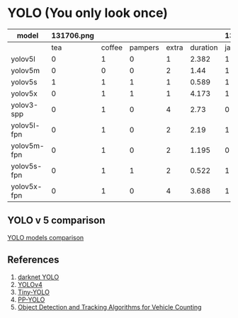 # YOLO (You only look once)

| model       	| 131706.png |        	|         	|       	|          	| 134632.png                                        |||||**Recall**     |**Precision**  |
|-------------	|------------|--------	|---------	|-------	|----------	|-------|--------	|--------	|-------	|----------	|--------------	|--------------	|
|             	| tea        | coffee 	| pampers 	| extra 	| duration 	| jacket| banana 	| tomato 	| extra 	| duration 	|              	|              	|
| yolov5l     	| 0          | 1      	| 0       	| 1     	| 2.382    	| 1     | 1      	| 1      	| 0     	| 2.202    	| 0.6666666667 	| 0.8          	|
| yolov5m     	| 0          | 0      	| 0       	| 2     	| 1.44     	| 1     | 1      	| 1      	| 0     	| 1.351    	| 0.5          	| 0.6          	|
| yolov5s     	| 1          | 1      	| 1       	| 1     	| 0.589    	| 1     | 1      	| 1      	| 5     	| 0.515    	| 1            	| 0.5          	|
| yolov5x     	| 0          | 1      	| 1       	| 1     	| 4.173    	| 1     | 1      	| 1      	| 0     	| 4.041    	| 0.8333333333 	| 0.8333333333 	|
| yolov3-spp  	| 0          | 1      	| 0       	| 4     	| 2.73     	| 0     | 1      	| 1      	| 1     	| 2.992    	| 0.5          	| 0.375        	|
| yolov5l-fpn 	| 0          | 1      	| 0       	| 2     	| 2.19     	| 1     | 1      	| 1      	| 2     	| 2.433    	| 0.6666666667 	| 0.5          	|
| yolov5m-fpn 	| 0          | 1      	| 0       	| 2     	| 1.195    	| 0     | 1      	| 1      	| 0     	| 1.086    	| 0.5          	| 0.6          	|
| yolov5s-fpn 	| 0          | 1      	| 1       	| 2     	| 0.522    	| 1     | 1      	| 1      	| 3     	| 0.492    	| 0.8333333333 	| 0.5          	|
| yolov5x-fpn 	| 0          | 1      	| 0       	| 4     	| 3.688    	| 1     | 1      	| 1      	| 0     	| 3.721    	| 0.6666666667 	| 0.5          	|

## YOLO v 5 comparison

[YOLO models comparison](https://docs.google.com/spreadsheets/d/1lnaxeeLlomnvtsInAsOQagFE5PSgD15blBKOq6w3fbY/edit#gid=0)


## References

1. [darknet YOLO](https://pjreddie.com/darknet/yolo/)
1. [YOLOv4](https://arxiv.org/pdf/2004.10934.pdf)
1. [Tiny-YOLO](https://arxiv.org/pdf/2008.02170.pdf)
1. [PP-YOLO](https://arxiv.org/pdf/2007.12099.pdf)
1. [Object Detection and Tracking Algorithms for Vehicle Counting](https://arxiv.org/pdf/2007.16198.pdf)
